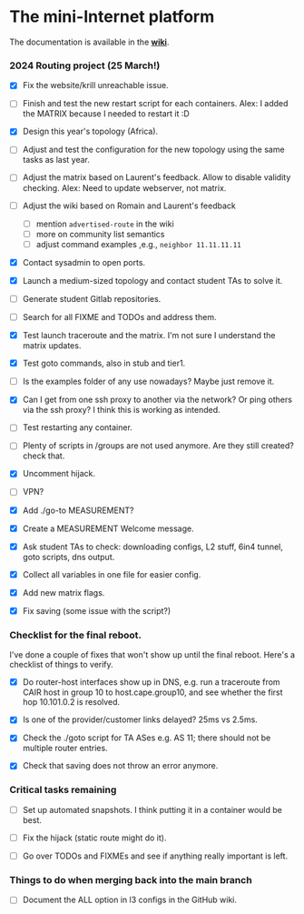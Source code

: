 # The mini-Internet platform

The documentation is available in the [**wiki**](https://github.com/nsg-ethz/mini_internet_project/wiki).

### 2024 Routing project (25 March!)

-[x] Fix the website/krill unreachable issue.

-[ ] Finish and test the new restart script for each containers.
     Alex: I added the MATRIX because I needed to restart it :D

-[x] Design this year's topology (Africa).

-[ ] Adjust and test the configuration for the new topology using the same tasks as last year.

-[ ] Adjust the matrix based on Laurent's feedback.
     Allow to disable validity checking.
     Alex: Need to update webserver, not matrix.

-[ ] Adjust the wiki based on Romain and Laurent's feedback

    - [ ] mention `advertised-route` in the wiki
    - [ ] more on community list semantics
    - [ ] adjust command examples ,e.g., `neighbor 11.11.11.11`

-[x] Contact sysadmin to open ports.

-[x] Launch a medium-sized topology and contact student TAs to solve it.

-[ ] Generate student Gitlab repositories.

-[ ] Search for all FIXME and TODOs and address them.

-[x] Test launch traceroute and the matrix. I'm not sure I understand the matrix updates.

-[x] Test goto commands, also in stub and tier1.

-[ ] Is the examples folder of any use nowadays? Maybe just remove it.

-[x] Can I get from one ssh proxy to another via the network? Or ping others via the ssh proxy?
     I think this is working as intended.

-[ ] Test restarting any container.

-[ ] Plenty of scripts in /groups are not used anymore. Are they still created? check that.

-[x] Uncomment hijack.

-[ ] VPN?

-[x] Add ./go-to MEASUREMENT?

-[x] Create a MEASUREMENT Welcome message.


-[x] Ask student TAs to check: downloading configs, L2 stuff, 6in4 tunnel, goto scripts, dns output.

-[x] Collect all variables in one file for easier config.

-[x] Add new matrix flags.

-[x] Fix saving (some issue with the script?)

### Checklist for the final reboot.

I've done a couple of fixes that won't show up until the final reboot.
Here's a checklist of things to verify.

-[x] Do router-host interfaces show up in DNS, e.g. run a traceroute from CAIR host in group 10 to host.cape.group10, and see whether the first hop 10.101.0.2 is resolved.

-[x] Is one of the provider/customer links delayed? 25ms vs 2.5ms.

-[x] Check the ./goto script for TA ASes e.g. AS 11; there should not be multiple router entries.

-[x] Check that saving does not throw an error anymore.

### Critical tasks remaining

-[ ] Set up automated snapshots. I think putting it in a container would be best.

-[ ] Fix the hijack (static route might do it).

-[ ] Go over TODOs and FIXMEs and see if anything really important is left.

### Things to do when merging back into the main branch

-[ ] Document the ALL option in l3 configs in the GitHub wiki.
